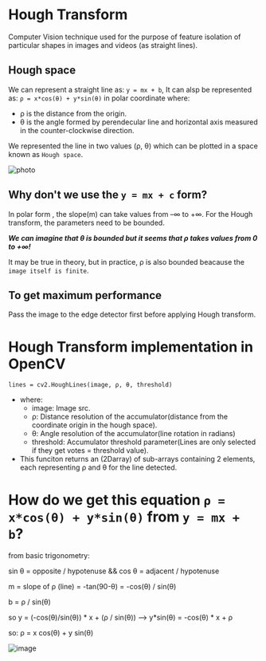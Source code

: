 # Hough Transform
Computer Vision technique used for the purpose of feature isolation of particular shapes in images and videos (as straight lines).

## Hough space
We can represent a straight line as: `y = mx + b`, It can alsp be represented as: `ρ = x*cos(θ) + y*sin(θ)` in polar coordinate where:
   * ρ is the distance from the origin.
   * θ is the angle formed by perendecular line and horizontal                                         axis measured in the counter-clockwise direction.
   
We represented the line in two values (ρ, θ) which can be plotted in a space known as `Hough space`.

![photo](https://user-images.githubusercontent.com/91827137/183283455-e49ee3c3-97a9-4b8c-bfe4-58cf34361769.PNG)

## Why don't we use the `y = mx + c` form?
In polar form , the slope(m) can take values from –∞ to +∞. For the Hough transform, the parameters need to be bounded.

***We can imagine that θ is bounded but it seems that ρ takes values from 0 to +∞!***

It may be true in theory, but in practice, ρ is also bounded beacause the `image itself is finite`.

## To get maximum performance
Pass the image to the edge detector first before applying Hough transform.

# Hough Transform implementation in OpenCV
`lines = cv2.HoughLines(image, ρ, θ, threshold)`

- where: 
  * image: Image src.
  * ρ: Distance resolution of the accumulator(distance from the coordinate origin in the hough space).
   * θ: Angle resolution of the accumulator(line rotation in radians)
   * threshold: Accumulator threshold parameter(Lines are only selected if they get votes = threshold value).
- This funciton returns an (2Darray) of sub-arrays containing 2 elements, each representing ρ and θ for the line detected.

# How do we get this equation `ρ = x*cos(θ) + y*sin(θ)` from `y = mx + b`?
from basic trigonometry:

sin θ = opposite / hypotenuse && cos θ = adjacent / hypotenuse

m = slope of ρ (line) = -tan(90-θ) = -cos(θ) / sin(θ)

b = ρ / sin(θ)

so y = (-cos(θ)/sin(θ)) * x + (ρ / sin(θ)) -->   y*sin(θ) = -cos(θ) * x + ρ

so: ρ = x cos(θ) + y sin(θ)

![image](https://user-images.githubusercontent.com/91827137/183288883-e5fdb4d4-d9c2-40be-9df8-c581004edc87.png)
